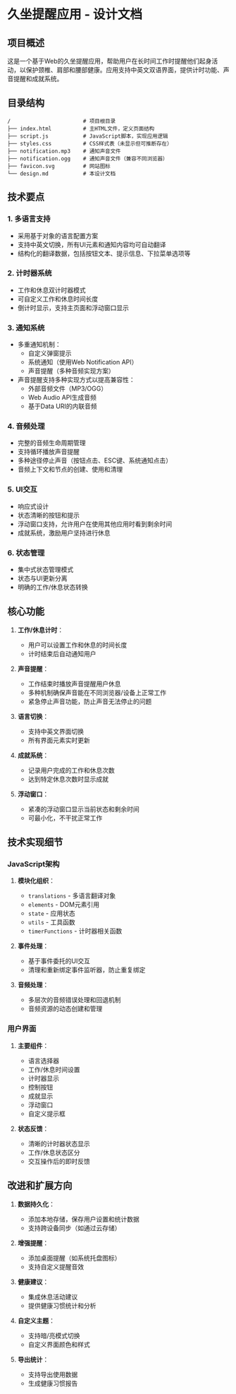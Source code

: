 # 久坐提醒应用 - 设计文档

## 项目概述

这是一个基于Web的久坐提醒应用，帮助用户在长时间工作时提醒他们起身活动，以保护颈椎、肩部和腰部健康。应用支持中英文双语界面，提供计时功能、声音提醒和成就系统。

## 目录结构

```
/                       # 项目根目录
├── index.html          # 主HTML文件，定义页面结构
├── script.js           # JavaScript脚本，实现应用逻辑
├── styles.css          # CSS样式表（未显示但可推断存在）
├── notification.mp3    # 通知声音文件
├── notification.ogg    # 通知声音文件（兼容不同浏览器）
├── favicon.svg         # 网站图标
└── design.md           # 本设计文档
```

## 技术要点

### 1. 多语言支持

- 采用基于对象的语言配置方案
- 支持中英文切换，所有UI元素和通知内容均可自动翻译
- 结构化的翻译数据，包括按钮文本、提示信息、下拉菜单选项等

### 2. 计时器系统

- 工作和休息双计时器模式
- 可自定义工作和休息时间长度
- 倒计时显示，支持主页面和浮动窗口显示

### 3. 通知系统

- 多重通知机制：
  - 自定义弹窗提示
  - 系统通知（使用Web Notification API）
  - 声音提醒（多种音频实现方案）
- 声音提醒支持多种实现方式以提高兼容性：
  - 外部音频文件（MP3/OGG）
  - Web Audio API生成音频
  - 基于Data URI的内联音频

### 4. 音频处理

- 完整的音频生命周期管理
- 支持循环播放声音提醒
- 多种途径停止声音（按钮点击、ESC键、系统通知点击）
- 音频上下文和节点的创建、使用和清理

### 5. UI交互

- 响应式设计
- 状态清晰的按钮和提示
- 浮动窗口支持，允许用户在使用其他应用时看到剩余时间
- 成就系统，激励用户坚持进行休息

### 6. 状态管理

- 集中式状态管理模式
- 状态与UI更新分离
- 明确的工作/休息状态转换

## 核心功能

1. **工作/休息计时**：
   - 用户可以设置工作和休息的时间长度
   - 计时结束后自动通知用户

2. **声音提醒**：
   - 工作结束时播放声音提醒用户休息
   - 多种机制确保声音能在不同浏览器/设备上正常工作
   - 紧急停止声音功能，防止声音无法停止的问题

3. **语言切换**：
   - 支持中英文界面切换
   - 所有界面元素实时更新

4. **成就系统**：
   - 记录用户完成的工作和休息次数
   - 达到特定休息次数时显示成就

5. **浮动窗口**：
   - 紧凑的浮动窗口显示当前状态和剩余时间
   - 可最小化，不干扰正常工作

## 技术实现细节

### JavaScript架构

1. **模块化组织**：
   - `translations` - 多语言翻译对象
   - `elements` - DOM元素引用
   - `state` - 应用状态
   - `utils` - 工具函数
   - `timerFunctions` - 计时器相关函数

2. **事件处理**：
   - 基于事件委托的UI交互
   - 清理和重新绑定事件监听器，防止重复绑定

3. **音频处理**：
   - 多层次的音频错误处理和回退机制
   - 音频资源的动态创建和管理

### 用户界面

1. **主要组件**：
   - 语言选择器
   - 工作/休息时间设置
   - 计时器显示
   - 控制按钮
   - 成就显示
   - 浮动窗口
   - 自定义提示框

2. **状态反馈**：
   - 清晰的计时器状态显示
   - 工作/休息状态区分
   - 交互操作后的即时反馈

## 改进和扩展方向

1. **数据持久化**：
   - 添加本地存储，保存用户设置和统计数据
   - 支持跨设备同步（如通过云存储）

2. **增强提醒**：
   - 添加桌面提醒（如系统托盘图标）
   - 支持自定义提醒音效

3. **健康建议**：
   - 集成休息活动建议
   - 提供健康习惯统计和分析

4. **自定义主题**：
   - 支持暗/亮模式切换
   - 自定义界面颜色和样式

5. **导出统计**：
   - 支持导出使用数据
   - 生成健康习惯报告 